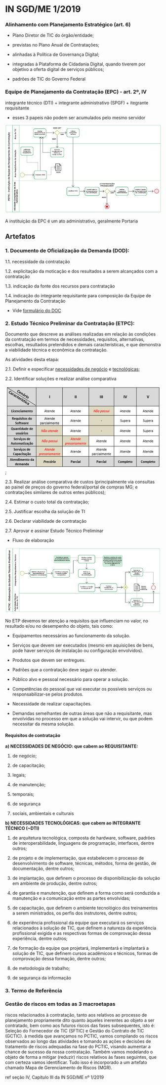 # IN SGD/ME 1/2019

### Alinhamento com Planejamento Estratégico (art. 6)

- Plano Diretor de TIC do órgão/entidade;

- previstas no Plano Anual de Contratações;

- alinhadas à Política de Governança Digital;

- integradas à Plataforma de Cidadania Digital, quando tiverem por objetivo a oferta digital de serviços públicos;

- padrões de TIC do Governo Federal


### Equipe de Planejamento da Contratação (EPC) - art. 2º, IV

integrante técnico (DTI) + integrante administrativo (SPGF) + itegrante requisitante

- esses 3 papeis não podem ser acumulados pelo mesmo servidor

![](static/instituicao-equipe-planejamento-fluxo.png)

A instituição da EPC é um ato administrativo, geralmente Portaria


## Artefatos

### 1. Documento de Oficialização da Demanda (DOD): 

1.1. necessidade da contratação

1.2. explicitação da moticação e dos resultados a serem alcançados com a contratação 

1.3. indicação da fonte dos recursos para contratação

1.4. indicação do integrante requisitante para composição da Equipe de Planejamento da Contratação

* Vide [formulário do DOC](https://github.com/dados-mg/projeto-contrato/blob/main/materiais-guias-referencia/1-artefatos-2019-documento-de-oficializacao-da-demanda-v1-0.odt) 


### 2. Estudo Técnico Preliminar da Contratação (ETPC): ###

Documento que descreve as análises realizadas em relação às condições da contratação em termos de necessidades, requisitos, alternativas, escolhas, resultados pretendidos e demais características, e que demonstra a viabilidade técnica e econômica da contratação.

As atividades desta etapa:

2.1. Definir e especificar [necessidades de negócio]() e [tecnológicas]();

2.2. Identificar soluções e realizar análise comparativa 

![](static/matriz-requisitos-propostas.png);

2.3. Realizar análise comparativa de custos (principalmente via consultas ao painel de preços do governo federal/portal de compras MG; e contratações similares de outros entes públicos);

2.4. Estimar o custo total da contratação;

2.5. Justificar escolha da solução de TI

2.6. Declarar viabilidade de contratação

2.7. Aprovar e assinar Estudo Técnico Preliminar

* Fluxo de elaboração

![](static/estudo-tecnico-preliminar-fluxo.png)

No ETP devemos ter atenção a requisitos que influenciam no valor, no resultado e/ou no desempenho do objeto, tais como:

- Equipamentos necessários ao funcionamento da solução.     

- Serviços que devem ser executados (mesmo em aquisições de bens, pode haver serviços de instalação ou configuração envolvidos).     

- Produtos que devem ser entregues.       

- Padrões que a contratação deve seguir ou atender.     

- Público alvo e pessoal necessário para operar a solução.     

- Competências do pessoal que vai executar os possíveis serviços ou responsabilizar-se pelos produtos.       

- Necessidade de realizar capacitações.       

- Demandas semelhantes de outras áreas que não a requisitante, mas envolvidas no processo em que a solução vai intervir, ou que podem necessitar da mesma solução.

#### Requisitos de contratação

__a) NECESSIDADES DE NEGÓCIO: que cabem ao REQUISITANTE:__

1. de negócio;

2. de capacitação;

3. legais;

4. de manutenção;

5. temporais;

6. de segurança

7. sociais, ambientais e culturais

__b) NECESSIDADES TECNOLÓGICAS: que cabem ao INTEGRANTE TÉCNICO (~DTI)__

1. de arquitetura tecnológica, composta de hardware, software, padrões de interoperabilidade, linguagens de programação, interfaces, dentre outros;

2. de projeto e de implementação, que estabelecem o processo de desenvolvimento de software, técnicas, métodos, forma de gestão, de documentação, dentre outros;

3. de implantação, que definem o processo de disponibilização da solução em ambiente de produção, dentre outros;

4. de garantia e manutenção, que definem a forma como será conduzida a manutenção e a comunicação entre as partes envolvidas;

5. de capacitação, que definem o ambiente tecnológico dos treinamentos a serem ministrados, os perfis dos instrutores, dentre outros;

6. de experiência profissional da equipe que executará os serviços relacionados à solução de TIC, que definem a natureza da experiência profissional exigida e as respectivas formas de comprovação dessa experiência, dentre outros;

7. de formação da equipe que projetará, implementará e implantará a solução de TIC, que definem cursos acadêmicos e técnicos, formas de comprovação dessa formação, dentre outros;

8. de metodologia de trabalho;

9. de segurança da informação

### 3. Termo de Referência

### Gestão de riscos em todas as 3 macroetapas

riscos relacionados à contratação, tanto aos relativos ao processo de planejamento propriamente dito quanto àqueles inerentes ao objeto a ser contratado, bem como aos futuros riscos das fases subsequentes, isto é: Seleção do Fornecedor de TIC (SFTIC) e Gestão do Contrato de TIC (GCTIC). 
à medida que avançamos no PCTIC, vamos compilando os riscos observados ao longo das atividades e tomando as ações e decisões de tratamento de riscos adequadas na fase do PCTIC, visando aumentar a chance de sucesso da nossa contratação. Também vamos modelando o objeto de forma a mitigar (reduzir) riscos relativos às fases seguintes, que com certeza vamos identificar. Tudo isso é incorporado a um artefato chamado Mapa de Gerenciamento de Riscos (MGR).

ref seção IV, Capítulo III da IN SGD/ME nº 1/2019

